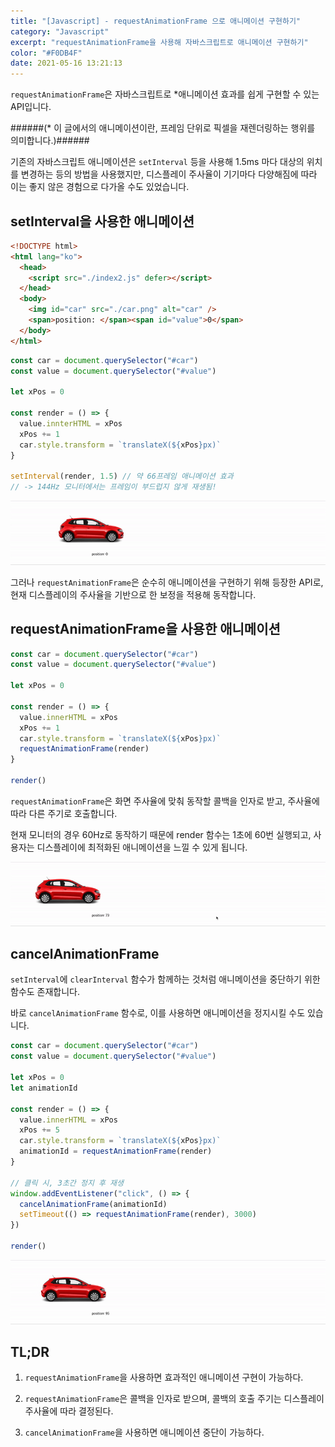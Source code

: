 ```yaml
---
title: "[Javascript] - requestAnimationFrame 으로 애니메이션 구현하기"
category: "Javascript"
excerpt: "requestAnimationFrame을 사용해 자바스크립트로 애니메이션 구현하기"
color: "#F0DB4F"
date: 2021-05-16 13:21:13
---
```


`requestAnimationFrame`은 자바스크립트로 \*애니메이션 효과를 쉽게 구현할 수 있는 API입니다.

######(\* 이 글에서의 애니메이션이란, 프레임 단위로 픽셀을 재렌더링하는 행위를 의미합니다.)######

기존의 자바스크립트 애니메이션은 `setInterval` 등을 사용해 1.5ms 마다 대상의 위치를 변경하는 등의 방법을 사용했지만, 디스플레이 주사율이 기기마다 다양해짐에 따라 이는 좋지 않은 경험으로 다가올 수도 있었습니다.

## **setInterval을 사용한 애니메이션**

```html
<!DOCTYPE html>
<html lang="ko">
  <head>
    <script src="./index2.js" defer></script>
  </head>
  <body>
    <img id="car" src="./car.png" alt="car" />
    <span>position: </span><span id="value">0</span>
  </body>
</html>
```

```js
const car = document.querySelector("#car")
const value = document.querySelector("#value")

let xPos = 0

const render = () => {
  value.innterHTML = xPos
  xPos += 1
  car.style.transform = `translateX(${xPos}px)`
}

setInterval(render, 1.5) // 약 66프레임 애니메이션 효과
// -> 144Hz 모니터에서는 프레임이 부드럽지 않게 재생됨!
```

![1](./1.gif)

그러나 `requestAnimationFrame`은 순수히 애니메이션을 구현하기 위해 등장한 API로, 현재 디스플레이의 주사율을 기반으로 한 보정을 적용해 동작합니다.

## **requestAnimationFrame을 사용한 애니메이션**

```js
const car = document.querySelector("#car")
const value = document.querySelector("#value")

let xPos = 0

const render = () => {
  value.innerHTML = xPos
  xPos += 1
  car.style.transform = `translateX(${xPos}px)`
  requestAnimationFrame(render)
}

render()
```

`requestAnimationFrame`은 화면 주사율에 맞춰 동작할 콜백을 인자로 받고, 주사율에 따라 다른 주기로 호출합니다.

현재 모니터의 경우 60Hz로 동작하기 때문에 render 함수는 1초에 60번 실행되고, 사용자는 디스플레이에 최적화된 애니메이션을 느낄 수 있게 됩니다.

![2](./2.gif)

## **cancelAnimationFrame**

`setInterval`에 `clearInterval` 함수가 함께하는 것처럼 애니메이션을 중단하기 위한 함수도 존재합니다.

바로 `cancelAnimationFrame` 함수로, 이를 사용하면 애니메이션을 정지시킬 수도 있습니다.

```js
const car = document.querySelector("#car")
const value = document.querySelector("#value")

let xPos = 0
let animationId

const render = () => {
  value.innerHTML = xPos
  xPos += 5
  car.style.transform = `translateX(${xPos}px)`
  animationId = requestAnimationFrame(render)
}

// 클릭 시, 3초간 정지 후 재생
window.addEventListener("click", () => {
  cancelAnimationFrame(animationId)
  setTimeout(() => requestAnimationFrame(render), 3000)
})

render()
```

![3](./3.gif)

## **TL;DR**

1. `requestAnimationFrame`을 사용하면 효과적인 애니메이션 구현이 가능하다.

2. `requestAnimationFrame`은 콜백을 인자로 받으며, 콜백의 호출 주기는 디스플레이 주사율에 따라 결정된다.

3. `cancelAnimationFrame`을 사용하면 애니메이션 중단이 가능하다.
